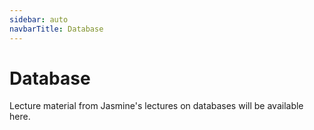 ```yaml
---
sidebar: auto
navbarTitle: Database
---
```


# Database
Lecture material from Jasmine's lectures on databases will be available here.